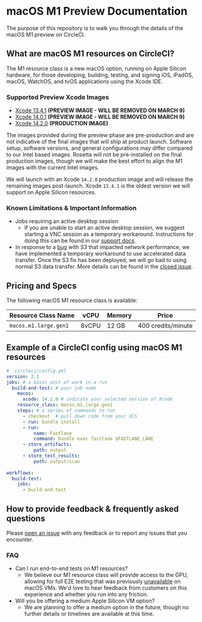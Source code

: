 # macOS M1 Preview Documentation

The purpose of this repository is to walk you through the details of the macOS M1 preview on CircleCI.

## What are macOS M1 resources on CircleCI?

The M1 resource class is a new macOS option, running on Apple Silicon hardware, for those developing, building, testing, and signing iOS, iPadOS, macOS, WatchOS, and tvOS applications using the Xcode IDE.

### Supported Preview Xcode Images
* [Xcode 13.4.1](https://gist.github.com/BytesGuy/febf02b354dce391d7a14cb994b09d99#file-xcode13-txt) **(PREVIEW IMAGE - WILL BE REMOVED ON MARCH 9)**
* [Xcode 14.0.1](https://gist.github.com/BytesGuy/febf02b354dce391d7a14cb994b09d99#file-xcode14-txt) **(PREVIEW IMAGE - WILL BE REMOVED ON MARCH 9)**
* [Xcode 14.2.0](https://circle-macos-docs.s3.amazonaws.com/image-manifest/v11441/manifest.txt) **(PRODUCTION IMAGE)**

The images provided during the preview phase are pre-production and are not indicative of the final images that will ship at product launch. Software setup, software versions, and general configurations may differ compared to our Intel based images. Rosetta will not be pre-installed on the final production images, though we will make the best effort to align the M1 images with the current Intel images.

We will launch with an Xcode `14.2.0` production image and will release the remaining images post-launch. Xcode `13.4.1` is the oldest version we will support on Apple Silicon resources. 

### Known Limitations & Important Information
* Jobs requiring an active desktop session
   * If you are unable to start an active desktop session, we suggest starting a VNC session as a temporary workaround. Instructions for doing this can be found in our [support docs](https://support.circleci.com/hc/en-us/articles/360020345334-How-to-connect-to-a-macOS-container-via-VNC).
* In response to a [bug](https://github.com/aws/aws-cli/issues/7481) with S3 that impacted network performance, we have implemented a temporary workaround to use accelerated data transfer. Once the S3 fix has been deployed, we will go bad to using normal S3 data transfer. More details can be found in the [closed issue](https://github.com/CircleCI-Public/macOS-M1-Preview-Documentation/issues/1).

## Pricing and Specs
The following macOS M1 resource class is available:

|Resource Class Name|vCPU|Memory|Price
|---|---|---|---|
|`macos.m1.large.gen1`|8vCPU|12 GB|400 credits/minute

## Example of a CircleCI config using macOS M1 resources
```yaml
# .circleci/config.yml
version: 2.1
jobs: # a basic unit of work in a run
  build-and-test: # your job name
    macos:
      xcode: 14.2.0 # indicate your selected version of Xcode
    resource_class: macos.m1.large.gen1
    steps: # a series of commands to run
      - checkout  # pull down code from your VCS
      - run: bundle install
      - run:
          name: Fastlane
          command: bundle exec fastlane $FASTLANE_LANE
      - store_artifacts:
          path: output
      - store_test_results:
          path: output/scan
          
workflows:
  build-test:
    jobs:
      - build-and-test
```
## How to provide feedback & frequently asked questions
Please [open an issue](https://github.com/CircleCI-Public/macos-dedicated-host-preview-docs/issues) with any feedback or to report any issues that you encounter.
### FAQ
* Can I run end-to-end tests on M1 resources?
  * We believe our M1 resource class will provide access to the GPU, allowing for full E2E testing that was previously [unavailable](https://support.circleci.com/hc/en-us/articles/360052160592-Tests-Fail-With-Error-There-is-no-available-Metal-device-on-this-system-) on macOS VMs. We'd love to hear feedback from customers on this experience and whether you run into any friction.
* Will you be offering a medium Apple Silicon VM option?
  * We are planning to offer a medium option in the future, though no further details or timelines are available at this time. 
